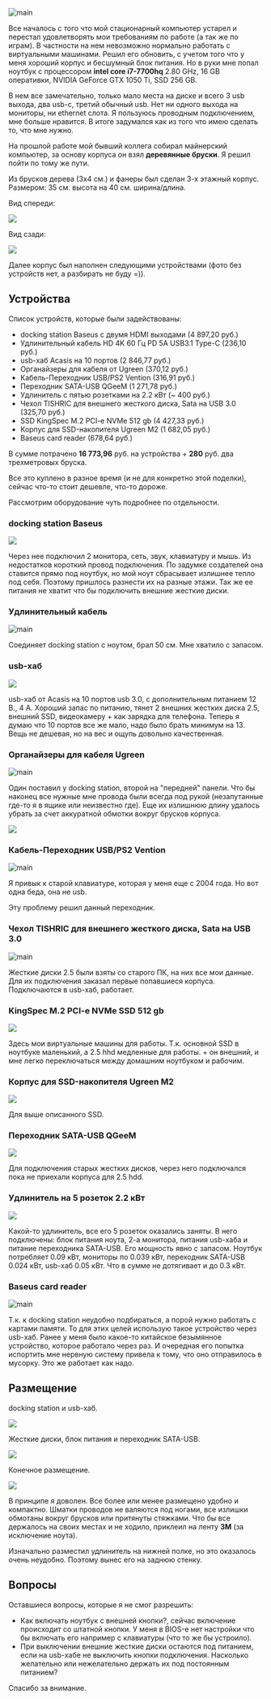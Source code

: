 ![main](https://habrastorage.org/r/w780q1/webt/re/u-/o8/reu-o8sc8vcgibcamodzbnrp7ka.jpeg)  

Все началось с того что мой стационарный компьютер устарел и перестал удовлетворять мои требованиям по работе (а так же по играм). В частности на нем невозможно нормально работать с виртуальными машинами. Решил его обновить, с учетом того что у меня хороший корпус и бесшумный блок питания. Но в руки мне попал ноутбук с процессором **intel core i7-7700hq** 2.80 GHz, 16 GB оперативки, NVIDIA GeForce GTX 1050 Ti, SSD 256 GB.

  

В нем все замечательно, только мало места на диске и всего 3 usb выхода, два usb-c, третий обычный usb. Нет ни одного выхода на мониторы, ни ethernet слота. Я пользуюсь проводным подключением, мне больше нравится. В итоге задумался как из того что имею сделать то, что мне нужно.

  

На прошлой работе мой бывший коллега собирал майнерский компьютер, за основу корпуса он взял **деревянные бруски**. Я решил пойти по тому же пути.

  

Из брусков дерева (3х4 см.) и фанеры был сделан 3-х этажный корпус. Размером: 35 см. высота на 40 см. ширина/длина. 

  

Вид спереди:

  

![](https://habrastorage.org/r/w780q1/webt/cy/t8/vp/cyt8vpfihghfchdngivqq6x_xrg.jpeg)

  

Вид сзади:

  

![](https://habrastorage.org/r/w780q1/webt/2w/rn/nn/2wrnnnh9_7kqv43b2bok27ogreo.jpeg)

  

Далее корпус был наполнен следующими устройствами (фото без устройств нет, а разбирать не буду =)).

  

## Устройства

  

Список устройств, которые были задействованы:

  

* docking station Baseus с двумя HDMI выходами (4 897,20 руб.)
* Удлинительный кабель HD 4K 60 Гц PD 5A USB3.1 Type-C (236,10 руб.)
* usb-хаб Acasis на 10 портов (2 846,77 руб.)
* Органайзеры для кабеля от Ugreen (370,12 руб.)
* Кабель-Переходник USB/PS2 Vention (316,91 руб.)
* Переходник SATA-USB QGeeM (1 271,78 руб.)
* Удлинитель с пятью розетками на 2.2 кВт (~ 400 руб.)
* Чехол TISHRIC для внешнего жесткого диска, Sata на USB 3.0 (325,70 руб.)
* SSD KingSpec M.2 PCI-e NVMe 512 gb (4 427,33 руб.)
* Корпус для SSD-накопителя Ugreen M2 (1 682,05 руб.)
* Baseus card reader (678,64 руб.)

  

В сумме потрачено **16 773,96** руб. на устройства + **280** руб. два трехметровых бруска.  

Все это куплено в разное время (и не для конкретно этой поделки), сейчас что-то стоит дешевле, что-то дороже. 

  

Рассмотрим оборудование чуть подробнее по отдельности.

  

### docking station Baseus

  

![](https://habrastorage.org/r/w780q1/webt/du/oe/8n/duoe8nuq9vx_oajddhw8xug9oe4.jpeg)  

Через нее подключил 2 монитора, сеть, звук, клавиатуру и мышь. Из недостатков короткий провод подключения. По задумке создателей она ставится прямо под ноутбук, но мой ноут сбрасывает излишнее тепло под себя. Поэтому пришлось разнести их на разные этажи. Так же ее питания не хватит что бы подключить внешние жесткие диски.

  

### Удлинительный кабель

  

![main](https://habrastorage.org/r/w780q1/webt/mo/gy/vq/mogyvqrsjw7oh1lztgpu8ptwfhs.jpeg)  

Соединяет docking station с ноутом, брал 50 см. Мне хватило с запасом.

  

### usb-хаб

  

![](https://habrastorage.org/r/w780q1/webt/pj/n2/cv/pjn2cvdspaxedrgyghiwbrbt-aw.jpeg)  

usb-хаб от Acasis на 10 портов usb 3.0, с дополнительным питанием 12 В., 4 А. Хороший запас по питанию, тянет 2 внешних жестких диска 2.5, внешний SSD, видеокамеру + как зарядка для телефона. Теперь я думаю что 10 портов все же мало, надо было брать минимум на 13. Вещь не дешевая, но на вес и ощупь довольно качественная.

  

### Органайзеры для кабеля Ugreen

  

![main](https://habrastorage.org/r/w780q1/webt/mu/h_/fo/muh_fopw3z61rh1ifpcqz3ltbrk.jpeg)  

Один поставил у docking station, второй на "передней" панели. Что бы наконец все нужные мне провода были всегда под рукой (незапутанные где-то я в ящике или неизвестно где). Еще их излишнюю длину удалось убрать за счет аккуратной обмотки вокруг брусков корпуса.

  

![](https://habrastorage.org/r/w780q1/webt/hg/6a/2s/hg6a2sevg0ackhrcrbf5xxg9hh4.jpeg)

  

### Кабель-Переходник USB/PS2 Vention

  

![main](https://habrastorage.org/r/w780q1/webt/tv/lc/mq/tvlcmqtom-mckesk4f6lug3zwsi.jpeg)  

Я привык к старой клавиатуре, которая у меня еще с 2004 года. Но вот одна беда, она не usb.  

Эту проблему решил данный переходник.

  

### Чехол TISHRIC для внешнего жесткого диска, Sata на USB 3.0

  

![main](https://habrastorage.org/r/w780q1/webt/rt/sl/3p/rtsl3p7uvsuvahoxqbwmcgtfpum.jpeg)  

Жесткие диски 2.5 были взяты со старого ПК, на них все мои данные. Для их подключения заказал первые попавшиеся корпуса. Подключаются в usb-хаб, работает.

  

### KingSpec M.2 PCI-e NVMe SSD 512 gb

  

![](https://habrastorage.org/r/w780q1/webt/j-/t6/cf/j-t6cf5uuf-t1gtf8_b5oqvgp-u.jpeg)  

Здесь мои виртуальные машины для работы. Т.к. основной SSD в ноутбуке маленький, а 2.5 hhd медленные для работы. + он внешний, и мне легко переключаться между домашним ноутбуком и рабочим.

  

### Корпус для SSD-накопителя Ugreen M2

  

![](https://habrastorage.org/r/w780q1/webt/rl/dp/ei/rldpeixnomcnfg04srsdcjfhsju.jpeg)

  

Для выше описанного SSD. 

  

### Переходник SATA-USB QGeeM

  

![](https://habrastorage.org/r/w780q1/webt/al/qs/xf/alqsxf2is6rzmanjaaoqresnjro.jpeg)  

Для подключения старых жестких дисков, через него подключался пока не приехали корпуса для 2.5 hdd. 

  

### Удлинитель на 5 розеток 2.2 кВт

  

![](https://habrastorage.org/r/w780q1/webt/l8/mc/4j/l8mc4jiblt7fwpz_gyy2xycbxdo.jpeg)  

Какой-то удлинитель, все его 5 розеток оказались заняты. В него подключены: блок питания ноута, 2-а монитора, питания usb-хаба и питание переходника SATA-USB. Его мощность явно с запасом. Ноутбук потребляет 0.09 кВт, мониторы по 0.039 кВт, переходник SATA-USB 0.024 кВт, usb-хаб 0.05 кВт. Что в сумме не дотягивает и до 0.3 кВт.

  

### Baseus card reader

  

![main](https://habrastorage.org/r/w780q1/webt/vw/co/3m/vwco3mrsgi2ncyllu5axjxbwhzs.jpeg)  

Т.к. к docking station неудобно подбираться, а порой нужно работать с картами памяти. То для этих целей использую такое устройство через usb-хаб. Ранее у меня было какое-то китайское безымянное устройство, которое работало через раз. И очередная его попытка испортить мне нервную систему привела к тому, что оно отправилось в мусорку. Это же работает как надо.

  

## Размещение

  

docking station и usb-хаб.

  

![](https://habrastorage.org/r/w780q1/webt/ed/1w/93/ed1w93mikm37phjxfize_ehv95c.jpeg)

  

Жесткие диски, блок питания и переходник SATA-USB.

  

![](https://habrastorage.org/r/w780q1/webt/5m/zm/m0/5mzmm0335cj6-rzjkqq4awuz_cg.jpeg)

  

Конечное размещение.

  

![](https://habrastorage.org/r/w780q1/webt/yx/nk/md/yxnkmdq-nqeqy9sb9ly7jh9cqbw.jpeg)

  

В принципе я доволен. Все более или менее размещено удобно и компактно. Шматки проводов не валяются под ногами, все излишки обмотаны вокруг брусков или притянуты стяжками. Что бы все держалось на своих местах и не ходило, приклеил на ленту **3M** (за исключение ноута).

  

Изначально разместил удлинитель на нижней полке, но это оказалось очень неудобно. Поэтому вынес его на заднюю стенку.

  

## Вопросы

  

Оставшиеся вопросы, которые я не смог разрешить:

  

* Как включать ноутбук с внешней кнопки?, сейчас включение происходит со штатной кнопки. У меня в BIOS-е нет настройки что бы включать его например с клавиатуры (что то же бы устроило).
* При выключении внешние жесткие диски остаются под питанием, если на usb-хабе не выключить кнопки подключения. Насколько желательно или нежелательно держать их под постоянным питанием?

  

Спасибо за внимание.

   